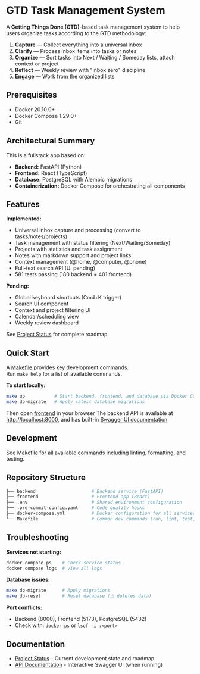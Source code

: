 # GTD Task Management System

A **Getting Things Done (GTD)**-based task management system to help users organize tasks according to the GTD methodology:
1. **Capture** — Collect everything into a universal inbox
2. **Clarify** — Process inbox items into tasks or notes
3. **Organize** — Sort tasks into Next / Waiting / Someday lists, attach context or project
4. **Reflect** — Weekly review with "inbox zero" discipline
5. **Engage** — Work from the organized lists

## Prerequisites

- Docker 20.10.0+
- Docker Compose 1.29.0+
- Git

## Architectural Summary

This is a fullstack app based on:
- **Backend:** FastAPI (Python)
- **Frontend:** React (TypeScript)
- **Database:** PostgreSQL with Alembic migrations
- **Containerization:** Docker Compose for orchestrating all components

## Features

**Implemented:**
- Universal inbox capture and processing (convert to tasks/notes/projects)
- Task management with status filtering (Next/Waiting/Someday)
- Projects with statistics and task assignment
- Notes with markdown support and project links
- Context management (@home, @computer, @phone)
- Full-text search API (UI pending)
- 581 tests passing (180 backend + 401 frontend)

**Pending:**
- Global keyboard shortcuts (Cmd+K trigger)
- Search UI component
- Context and project filtering UI
- Calendar/scheduling view
- Weekly review dashboard

See [Project Status](.claude/status.md) for complete roadmap.

## Quick Start

A [Makefile](/Makefile) provides key development commands.  
Run `make help` for a list of available commands.

**To start locally:**

```bash
make up           # Start backend, frontend, and database via Docker Compose
make db-migrate   # Apply latest database migrations
```

Then open [frontend](http://localhost:5173) in your browser
The backend API is available at [http://localhost:8000](http://localhost:8000), and has built-in [Swagger UI documentation](http://localhost:8000/docs)

## Development

See [Makefile](Makefile) for all available commands including linting, formatting, and testing.

## Repository Structure

```bash
├── backend                     # Backend service (FastAPI)
├── frontend                    # Frontend app (React)
├── .env                        # Shared environment configuration
├── .pre-commit-config.yaml     # Code quality hooks
├── docker-compose.yml          # Docker configuration for all services
└── Makefile                    # Common dev commands (run, lint, test, etc.)
```

## Troubleshooting

**Services not starting:**
```bash
docker compose ps    # Check service status
docker compose logs  # View all logs
```

**Database issues:**
```bash
make db-migrate      # Apply migrations
make db-reset        # Reset database (⚠️ deletes data)
```

**Port conflicts:**
- Backend (8000), Frontend (5173), PostgreSQL (5432)
- Check with: `docker ps` or `lsof -i :<port>`

## Documentation

- [Project Status](.claude/status.md) - Current development state and roadmap
- [API Documentation](http://localhost:8000/docs) - Interactive Swagger UI (when running)